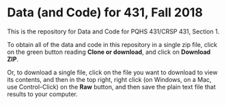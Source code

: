 # Data (and Code) for 431, Fall 2018

This is the repository for Data and Code for PQHS 431/CRSP 431, Section 1.

To obtain all of the data and code in this repository in a single zip file, click on the green button reading **Clone or download**, and click on **Download ZIP**.

Or, to download a single file, click on the file you want to download to view its contents, and then in the top right, right click (on Windows, on a Mac, use Control-Click) on the **Raw** button, and then save the plain text file that results to your computer.
